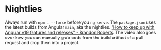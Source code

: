 # Nightlies

Always run with `npm i --force` before you `ng serve`. The `package.json` uses the latest builds from Angular `main`, aka the nightlies. ["How to keep up with Angular v19 features and releases" - Brandon Roberts](https://youtu.be/q4jOfQ7TbRg?t=57). The video also goes over how you can manually grab code from the build artifact of a pull request and drop them into a project.